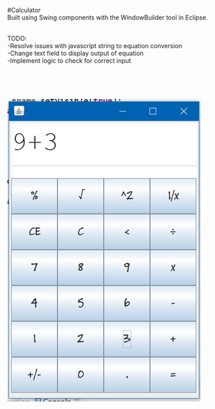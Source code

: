 #Calculator 
</br>Built using Swing components with the WindowBuilder tool in Eclipse.
</br>
</br>

TODO:</br>
-Resolve issues with javascript string to equation conversion</br>
-Change text field to display output of equation</br>
-Implement logic to check for correct input

</br>
</br>
</br>

![Alt text](/SwingCalculatorPicture.PNG?raw=true "Title")
